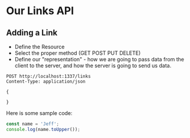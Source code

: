 # Our Links API

## Adding a Link

- Define the Resource
- Select the proper method (GET POST PUT DELETE)
- Define our "representation" - how we are going to pass data from the client to the server, and how the server is going to send us data.

```http
POST http://localhost:1337/links
Content-Type: application/json

{
  
}
```

Here is some sample code:

```typescript
const name = 'Jeff';
console.log(name.toUpper());
```